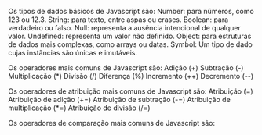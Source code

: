 Os tipos de dados básicos de Javascript são:
Number: para números, como 123 ou 12.3.
String: para texto, entre aspas ou crases.
Boolean: para verdadeiro ou falso.
Null: representa a ausência intencional de qualquer valor.
Undefined: representa um valor não definido.
Object: para estruturas de dados mais complexas, como arrays ou datas.
Symbol: Um tipo de dado cujas instâncias são únicas e imutáveis.

Os operadores mais comuns de Javascript são:
Adição (+)
Subtração (-)
Multiplicação (*)
Divisão (/)
Diferença (%)
Incremento (++)
Decremento (--)

Os operadores de atribuição mais comuns de Javascript são:
Atribuição (=)
Atribuição de adição (+=)
Atribuição de subtração (-=)
Atribuição de multiplicação (*=)
Atribuição de divisão (/=)

Os operadores de comparação mais comuns de Javascript são:
